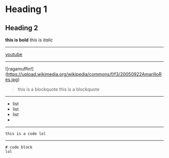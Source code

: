 # Heading 1
## Heading 2
**this is bold**
*this is italic*

***

[youtube](https://www.youtube.com/)

***
![ragamuffin!] (https://upload.wikimedia.org/wikipedia/commons/f/f3/20050922AmarilloRes.jpg)

> this is a blockquote
> this is a blockquote
***

* list
* list 
* list 
* 

***
`this is a code lol`
***
```
# code block
lol

```

